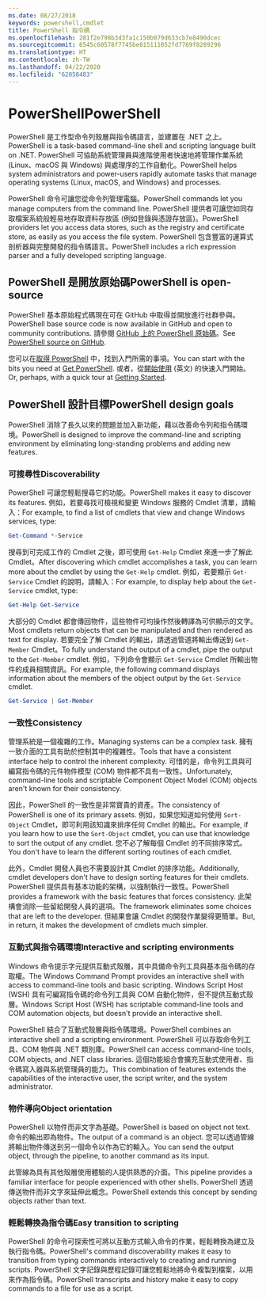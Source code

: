 ```yaml
---
ms.date: 08/27/2018
keywords: powershell,cmdlet
title: PowerShell 指令碼
ms.openlocfilehash: 281f2e798b3d3fa1c150b079d633cb7e8490dcec
ms.sourcegitcommit: 6545c60578f7745be015111052fd7769f8289296
ms.translationtype: HT
ms.contentlocale: zh-TW
ms.lasthandoff: 04/22/2020
ms.locfileid: "62058483"
---
```

# <a name="powershell"></a><span data-ttu-id="d1096-103">PowerShell</span><span class="sxs-lookup"><span data-stu-id="d1096-103">PowerShell</span></span>

<span data-ttu-id="d1096-104">PowerShell 是工作型命令列殼層與指令碼語言，並建置在 .NET 之上。</span><span class="sxs-lookup"><span data-stu-id="d1096-104">PowerShell is a task-based command-line shell and scripting language built on .NET.</span></span>
<span data-ttu-id="d1096-105">PowerShell 可協助系統管理員與進階使用者快速地將管理作業系統 (Linux、macOS 與 Windows) 與處理序的工作自動化。</span><span class="sxs-lookup"><span data-stu-id="d1096-105">PowerShell helps system administrators and power-users rapidly automate tasks that manage operating systems (Linux, macOS, and Windows) and processes.</span></span>

<span data-ttu-id="d1096-106">PowerShell 命令可讓您從命令列管理電腦。</span><span class="sxs-lookup"><span data-stu-id="d1096-106">PowerShell commands let you manage computers from the command line.</span></span> <span data-ttu-id="d1096-107">PowerShell 提供者可讓您如同存取檔案系統般輕易地存取資料存放區 (例如登錄與憑證存放區)。</span><span class="sxs-lookup"><span data-stu-id="d1096-107">PowerShell providers let you access data stores, such as the registry and certificate store, as easily as you access the file system.</span></span> <span data-ttu-id="d1096-108">PowerShell 包含豐富的運算式剖析器與完整開發的指令碼語言。</span><span class="sxs-lookup"><span data-stu-id="d1096-108">PowerShell includes a rich expression parser and a fully developed scripting language.</span></span>

## <a name="powershell-is-open-source"></a><span data-ttu-id="d1096-109">PowerShell 是開放原始碼</span><span class="sxs-lookup"><span data-stu-id="d1096-109">PowerShell is open-source</span></span>

<span data-ttu-id="d1096-110">PowerShell 基本原始程式碼現在可在 GitHub 中取得並開放進行社群參與。</span><span class="sxs-lookup"><span data-stu-id="d1096-110">PowerShell base source code is now available in GitHub and open to community contributions.</span></span>
<span data-ttu-id="d1096-111">請參閱 [GitHub 上的 PowerShell 原始碼](https://github.com/powershell/powershell)。</span><span class="sxs-lookup"><span data-stu-id="d1096-111">See [PowerShell source on GitHub](https://github.com/powershell/powershell).</span></span>

<span data-ttu-id="d1096-112">您可以在[取得 PowerShell](https://github.com/PowerShell/PowerShell#get-powershell) 中，找到入門所需的事項。</span><span class="sxs-lookup"><span data-stu-id="d1096-112">You can start with the bits you need at [Get PowerShell](https://github.com/PowerShell/PowerShell#get-powershell).</span></span>
<span data-ttu-id="d1096-113">或者，從[開始使用](https://github.com/PowerShell/PowerShell/blob/master/docs/learning-powershell) \(英文\) 的快速入門開始。</span><span class="sxs-lookup"><span data-stu-id="d1096-113">Or, perhaps, with a quick tour at [Getting Started](https://github.com/PowerShell/PowerShell/blob/master/docs/learning-powershell).</span></span>

## <a name="powershell-design-goals"></a><span data-ttu-id="d1096-114">PowerShell 設計目標</span><span class="sxs-lookup"><span data-stu-id="d1096-114">PowerShell design goals</span></span>

<span data-ttu-id="d1096-115">PowerShell 消除了長久以來的問題並加入新功能，藉以改善命令列和指令碼環境。</span><span class="sxs-lookup"><span data-stu-id="d1096-115">PowerShell is designed to improve the command-line and scripting environment by eliminating long-standing problems and adding new features.</span></span>

### <a name="discoverability"></a><span data-ttu-id="d1096-116">可搜尋性</span><span class="sxs-lookup"><span data-stu-id="d1096-116">Discoverability</span></span>

<span data-ttu-id="d1096-117">PowerShell 可讓您輕鬆搜尋它的功能。</span><span class="sxs-lookup"><span data-stu-id="d1096-117">PowerShell makes it easy to discover its features.</span></span> <span data-ttu-id="d1096-118">例如，若要尋找可檢視和變更 Windows 服務的 Cmdlet 清單，請輸入：</span><span class="sxs-lookup"><span data-stu-id="d1096-118">For example, to find a list of cmdlets that view and change Windows services, type:</span></span>

```powershell
Get-Command *-Service
```

<span data-ttu-id="d1096-119">搜尋到可完成工作的 Cmdlet 之後，即可使用 `Get-Help` Cmdlet 來進一步了解此 Cmdlet。</span><span class="sxs-lookup"><span data-stu-id="d1096-119">After discovering which cmdlet accomplishes a task, you can learn more about the cmdlet by using the `Get-Help` cmdlet.</span></span> <span data-ttu-id="d1096-120">例如，若要顯示 `Get-Service` Cmdlet 的說明，請輸入：</span><span class="sxs-lookup"><span data-stu-id="d1096-120">For example, to display help about the `Get-Service` cmdlet, type:</span></span>

```powershell
Get-Help Get-Service
```

<span data-ttu-id="d1096-121">大部分的 Cmdlet 都會傳回物件，這些物件可均操作然後轉譯為可供顯示的文字。</span><span class="sxs-lookup"><span data-stu-id="d1096-121">Most cmdlets return objects that can be manipulated and then rendered as text for display.</span></span> <span data-ttu-id="d1096-122">若要完全了解 Cmdlet 的輸出，請透過管道將輸出傳送到 `Get-Member` Cmdlet。</span><span class="sxs-lookup"><span data-stu-id="d1096-122">To fully understand the output of a cmdlet, pipe the output to the `Get-Member` cmdlet.</span></span> <span data-ttu-id="d1096-123">例如，下列命令會顯示 `Get-Service` Cmdlet 所輸出物件的成員相關資訊。</span><span class="sxs-lookup"><span data-stu-id="d1096-123">For example, the following command displays information about the members of the object output by the `Get-Service` cmdlet.</span></span>

```powershell
Get-Service | Get-Member
```

### <a name="consistency"></a><span data-ttu-id="d1096-124">一致性</span><span class="sxs-lookup"><span data-stu-id="d1096-124">Consistency</span></span>

<span data-ttu-id="d1096-125">管理系統是一個複雜的工作。</span><span class="sxs-lookup"><span data-stu-id="d1096-125">Managing systems can be a complex task.</span></span> <span data-ttu-id="d1096-126">擁有一致介面的工具有助於控制其中的複雜性。</span><span class="sxs-lookup"><span data-stu-id="d1096-126">Tools that have a consistent interface help to control the inherent complexity.</span></span> <span data-ttu-id="d1096-127">可惜的是，命令列工具與可編寫指令碼的元件物件模型 (COM) 物件都不具有一致性。</span><span class="sxs-lookup"><span data-stu-id="d1096-127">Unfortunately, command-line tools and scriptable Component Object Model (COM) objects aren't known for their consistency.</span></span>

<span data-ttu-id="d1096-128">因此，PowerShell 的一致性是非常寶貴的資產。</span><span class="sxs-lookup"><span data-stu-id="d1096-128">The consistency of PowerShell is one of its primary assets.</span></span> <span data-ttu-id="d1096-129">例如，如果您知道如何使用 `Sort-Object` Cmdlet，即可利用該知識來排序任何 Cmdlet 的輸出。</span><span class="sxs-lookup"><span data-stu-id="d1096-129">For example, if you learn how to use the `Sort-Object` cmdlet, you can use that knowledge to sort the output of any cmdlet.</span></span> <span data-ttu-id="d1096-130">您不必了解每個 Cmdlet 的不同排序常式。</span><span class="sxs-lookup"><span data-stu-id="d1096-130">You don't have to learn the different sorting routines of each cmdlet.</span></span>

<span data-ttu-id="d1096-131">此外，Cmdlet 開發人員也不需要設計其 Cmdlet 的排序功能。</span><span class="sxs-lookup"><span data-stu-id="d1096-131">Additionally, cmdlet developers don't have to design sorting features for their cmdlets.</span></span> <span data-ttu-id="d1096-132">PowerShell 提供具有基本功能的架構，以強制執行一致性。</span><span class="sxs-lookup"><span data-stu-id="d1096-132">PowerShell provides a framework with the basic features that forces consistency.</span></span> <span data-ttu-id="d1096-133">此架構會消除一些留給開發人員的選項。</span><span class="sxs-lookup"><span data-stu-id="d1096-133">The framework eliminates some choices that are left to the developer.</span></span> <span data-ttu-id="d1096-134">但結果會讓 Cmdlet 的開發作業變得更簡單。</span><span class="sxs-lookup"><span data-stu-id="d1096-134">But, in return, it makes the development of cmdlets much simpler.</span></span>

### <a name="interactive-and-scripting-environments"></a><span data-ttu-id="d1096-135">互動式與指令碼環境</span><span class="sxs-lookup"><span data-stu-id="d1096-135">Interactive and scripting environments</span></span>

<span data-ttu-id="d1096-136">Windows 命令提示字元提供互動式殼層，其中具備命令列工具與基本指令碼的存取權。</span><span class="sxs-lookup"><span data-stu-id="d1096-136">The Windows Command Prompt provides an interactive shell with access to command-line tools and basic scripting.</span></span> <span data-ttu-id="d1096-137">Windows Script Host (WSH) 具有可編寫指令碼的命令列工具與 COM 自動化物件，但不提供互動式殼層。</span><span class="sxs-lookup"><span data-stu-id="d1096-137">Windows Script Host (WSH) has scriptable command-line tools and COM automation objects, but doesn't provide an interactive shell.</span></span>

<span data-ttu-id="d1096-138">PowerShell 結合了互動式殼層與指令碼環境。</span><span class="sxs-lookup"><span data-stu-id="d1096-138">PowerShell combines an interactive shell and a scripting environment.</span></span> <span data-ttu-id="d1096-139">PowerShell 可以存取命令列工具、COM 物件與 .NET 類別庫。</span><span class="sxs-lookup"><span data-stu-id="d1096-139">PowerShell can access command-line tools, COM objects, and .NET class libraries.</span></span> <span data-ttu-id="d1096-140">這個功能組合會擴充互動式使用者、指令碼寫入器與系統管理員的能力。</span><span class="sxs-lookup"><span data-stu-id="d1096-140">This combination of features extends the capabilities of the interactive user, the script writer, and the system administrator.</span></span>

### <a name="object-orientation"></a><span data-ttu-id="d1096-141">物件導向</span><span class="sxs-lookup"><span data-stu-id="d1096-141">Object orientation</span></span>

<span data-ttu-id="d1096-142">PowerShell 以物件而非文字為基礎。</span><span class="sxs-lookup"><span data-stu-id="d1096-142">PowerShell is based on object not text.</span></span> <span data-ttu-id="d1096-143">命令的輸出即為物件。</span><span class="sxs-lookup"><span data-stu-id="d1096-143">The output of a command is an object.</span></span> <span data-ttu-id="d1096-144">您可以透過管線將輸出物件傳送到另一個命令以作為它的輸入。</span><span class="sxs-lookup"><span data-stu-id="d1096-144">You can send the output object, through the pipeline, to another command as its input.</span></span>

<span data-ttu-id="d1096-145">此管線為具有其他殼層使用體驗的人提供熟悉的介面。</span><span class="sxs-lookup"><span data-stu-id="d1096-145">This pipeline provides a familiar interface for people experienced with other shells.</span></span> <span data-ttu-id="d1096-146">PowerShell 透過傳送物件而非文字來延伸此概念。</span><span class="sxs-lookup"><span data-stu-id="d1096-146">PowerShell extends this concept by sending objects rather than text.</span></span>

### <a name="easy-transition-to-scripting"></a><span data-ttu-id="d1096-147">輕鬆轉換為指令碼</span><span class="sxs-lookup"><span data-stu-id="d1096-147">Easy transition to scripting</span></span>

<span data-ttu-id="d1096-148">PowerShell 的命令可探索性可將以互動方式輸入命令的作業，輕鬆轉換為建立及執行指令碼。</span><span class="sxs-lookup"><span data-stu-id="d1096-148">PowerShell's command discoverability makes it easy to transition from typing commands interactively to creating and running scripts.</span></span> <span data-ttu-id="d1096-149">PowerShell 文字記錄與歷程記錄可讓您輕鬆地將命令複製到檔案，以用來作為指令碼。</span><span class="sxs-lookup"><span data-stu-id="d1096-149">PowerShell transcripts and history make it easy to copy commands to a file for use as a script.</span></span>
